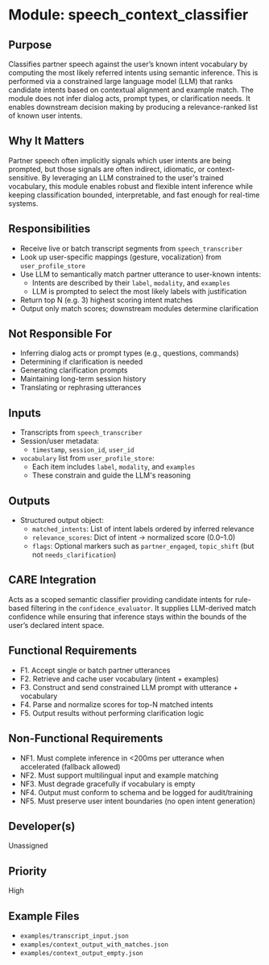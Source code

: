 # Module: speech_context_classifier

## Purpose
Classifies partner speech against the user’s known intent vocabulary by computing the most likely referred intents using semantic inference. This is performed via a constrained large language model (LLM) that ranks candidate intents based on contextual alignment and example match. The module does not infer dialog acts, prompt types, or clarification needs. It enables downstream decision making by producing a relevance-ranked list of known user intents.

## Why It Matters
Partner speech often implicitly signals which user intents are being prompted, but those signals are often indirect, idiomatic, or context-sensitive. By leveraging an LLM constrained to the user's trained vocabulary, this module enables robust and flexible intent inference while keeping classification bounded, interpretable, and fast enough for real-time systems.

## Responsibilities
- Receive live or batch transcript segments from `speech_transcriber`
- Look up user-specific mappings (gesture, vocalization) from `user_profile_store`
- Use LLM to semantically match partner utterance to user-known intents:
  - Intents are described by their `label`, `modality`, and `examples`
  - LLM is prompted to select the most likely labels with justification
- Return top N (e.g. 3) highest scoring intent matches
- Output only match scores; downstream modules determine clarification

## Not Responsible For
- Inferring dialog acts or prompt types (e.g., questions, commands)
- Determining if clarification is needed
- Generating clarification prompts
- Maintaining long-term session history
- Translating or rephrasing utterances

## Inputs
- Transcripts from `speech_transcriber`
- Session/user metadata:
  - `timestamp`, `session_id`, `user_id`
- `vocabulary` list from `user_profile_store`:
  - Each item includes `label`, `modality`, and `examples`
  - These constrain and guide the LLM's reasoning

## Outputs
- Structured output object:
  - `matched_intents`: List of intent labels ordered by inferred relevance
  - `relevance_scores`: Dict of intent → normalized score (0.0–1.0)
  - `flags`: Optional markers such as `partner_engaged`, `topic_shift` (but not `needs_clarification`)

## CARE Integration
Acts as a scoped semantic classifier providing candidate intents for rule-based filtering in the `confidence_evaluator`. It supplies LLM-derived match confidence while ensuring that inference stays within the bounds of the user’s declared intent space.

## Functional Requirements
- F1. Accept single or batch partner utterances
- F2. Retrieve and cache user vocabulary (intent + examples)
- F3. Construct and send constrained LLM prompt with utterance + vocabulary
- F4. Parse and normalize scores for top-N matched intents
- F5. Output results without performing clarification logic

## Non-Functional Requirements
- NF1. Must complete inference in <200ms per utterance when accelerated (fallback allowed)
- NF2. Must support multilingual input and example matching
- NF3. Must degrade gracefully if vocabulary is empty
- NF4. Output must conform to schema and be logged for audit/training
- NF5. Must preserve user intent boundaries (no open intent generation)

## Developer(s)
Unassigned

## Priority
High

## Example Files
- `examples/transcript_input.json`
- `examples/context_output_with_matches.json`
- `examples/context_output_empty.json`
